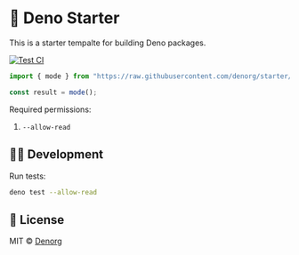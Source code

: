 # 🏁 Deno Starter

This is a starter tempalte for building Deno packages.

[![Test CI](https://github.com/denorg/starter/workflows/Test%20CI/badge.svg)](https://github.com/denorg/starter/actions)

```ts
import { mode } from "https://raw.githubusercontent.com/denorg/starter/master/mod.ts";

const result = mode();
```

Required permissions:

1. `--allow-read`

## 👩‍💻 Development

Run tests:

```bash
deno test --allow-read
```

## 📄 License

MIT © [Denorg](https://den.org.in)
